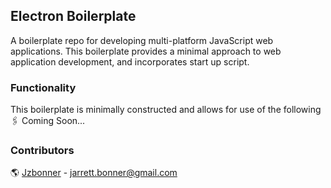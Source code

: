 ## Electron Boilerplate 
A boilerplate repo for developing multi-platform JavaScript web applications. This boilerplate provides a minimal approach to web application development, and incorporates start up script.

### Functionality 
This boilerplate is minimally constructed and allows for use of the following 
🖇 Coming Soon...

### Contributors  
🌎 [Jzbonner](https://github.com/Jzbonner) - jarrett.bonner@gmail.com 


